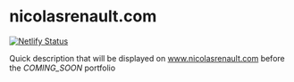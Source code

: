 # nicolasrenault.com
[![Netlify Status](https://api.netlify.com/api/v1/badges/15bf0891-f6f1-4d4c-af64-c293373e5fb1/deploy-status)](https://app.netlify.com/sites/preeminent-taffy-43c8eb/deploys)

Quick description that will be displayed on www.nicolasrenault.com before the *COMING_SOON* portfolio
